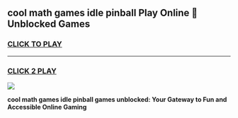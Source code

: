 
## cool math games idle pinball Play Online 👋 Unblocked Games
<h3>
<a href="https://news.freeplayer.one?title=cool_math_games_idle_pinball&ref=17CMG">CLICK TO PLAY</a></h3>
<hr>

<h3>
<a href="https://news.freeplayer.one?title=cool_math_games_idle_pinball&ref=17CMG">CLICK 2 PLAY</a>
  
</h3>

<a href="https://news.freeplayer.one?title=cool_math_games_idle_pinball&ref=17CMG/"><img src="https://clearcache.store/games.png"></a>


**cool math games idle pinball games unblocked: Your Gateway to Fun and Accessible Online Gaming**
